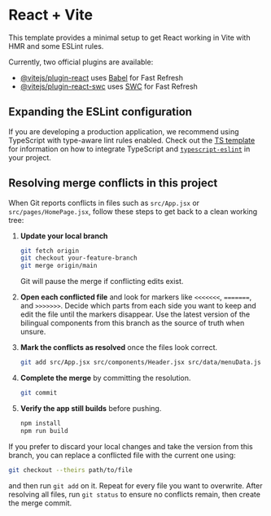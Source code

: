 # React + Vite

This template provides a minimal setup to get React working in Vite with HMR and some ESLint rules.

Currently, two official plugins are available:

- [@vitejs/plugin-react](https://github.com/vitejs/vite-plugin-react/blob/main/packages/plugin-react) uses [Babel](https://babeljs.io/) for Fast Refresh
- [@vitejs/plugin-react-swc](https://github.com/vitejs/vite-plugin-react/blob/main/packages/plugin-react-swc) uses [SWC](https://swc.rs/) for Fast Refresh

## Expanding the ESLint configuration

If you are developing a production application, we recommend using TypeScript with type-aware lint rules enabled. Check out the [TS template](https://github.com/vitejs/vite/tree/main/packages/create-vite/template-react-ts) for information on how to integrate TypeScript and [`typescript-eslint`](https://typescript-eslint.io) in your project.

## Resolving merge conflicts in this project

When Git reports conflicts in files such as `src/App.jsx` or `src/pages/HomePage.jsx`, follow these steps to get back to a clean working tree:

1. **Update your local branch**
   ```bash
   git fetch origin
   git checkout your-feature-branch
   git merge origin/main
   ```
   Git will pause the merge if conflicting edits exist.

2. **Open each conflicted file** and look for markers like `<<<<<<<`, `=======`, and `>>>>>>>`. Decide which parts from each side you want to keep and edit the file until the markers disappear. Use the latest version of the bilingual components from this branch as the source of truth when unsure.

3. **Mark the conflicts as resolved** once the files look correct.
   ```bash
   git add src/App.jsx src/components/Header.jsx src/data/menuData.js src/pages/CategoryPage.jsx src/pages/HomePage.jsx
   ```

4. **Complete the merge** by committing the resolution.
   ```bash
   git commit
   ```

5. **Verify the app still builds** before pushing.
   ```bash
   npm install
   npm run build
   ```

If you prefer to discard your local changes and take the version from this branch, you can replace a conflicted file with the current one using:
```bash
git checkout --theirs path/to/file
```
and then run `git add` on it. Repeat for every file you want to overwrite. After resolving all files, run `git status` to ensure no conflicts remain, then create the merge commit.

